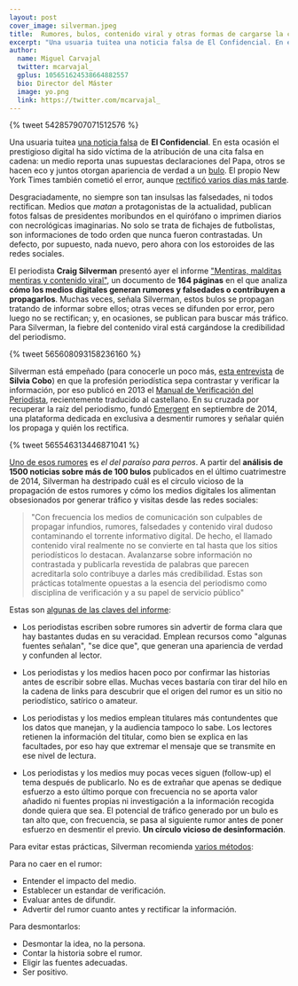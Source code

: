 ```yaml
---
layout: post
cover_image: silverman.jpeg
title:  Rumores, bulos, contenido viral y otras formas de cargarse la credibilidad del periodismo  
excerpt: "Una usuaria tuitea una noticia falsa de El Confidencial. En esta ocasión el prestigioso digital ha sido víctima de la atribución de una cita falsa en cadena: un medio reporta unas supuestas declaraciones del Papa, otros se hacen eco y juntos otorgan apariencia de verdad a un bulo. El New York Times también cometió el error, aunque recitificó a los días."
author:
  name: Miguel Carvajal
  twitter: mcarvajal_
  gplus: 105651624538664882557 
  bio: Director del Máster
  image: yo.png
  link: https://twitter.com/mcarvajal_
---
```


{% tweet 542857907071512576 %}

Una usuaria tuitea [una noticia falsa](http://www.elconfidencial.com/alma-corazon-vida/2014-11-28/los-perros-van-al-cielo-el-papa-insinua-que-hay-paraiso-para-todos-los-animales_511788/) de **El Confidencial**. En esta ocasión el prestigioso digital ha sido víctima de la atribución de una cita falsa en cadena: un medio reporta unas supuestas declaraciones del Papa, otros se hacen eco y juntos otorgan apariencia de verdad a un [bulo](http://www.emergent.info/pope-francis-pets-in-heaven). El propio New York Times también cometió el error, aunque [rectificó varios días más tarde](http://www.nytimes.com/2014/12/12/world/europe/dogs-in-heaven-pope-leaves-pearly-gate-open-.html?hp&action=click&pgtype=Homepage&module=photo-spot-region&region=top-news&WT.nav=top-news&_r=2&assetType=nyt_now).

Desgraciadamente, no siempre son tan insulsas las falsedades, ni todos rectifican. Medios que _matan_ a protagonistas de la actualidad, publican fotos falsas de presidentes moribundos en el quirófano o imprimen diarios con necrológicas imaginarias. No solo se trata de fichajes de futbolistas, son informaciones de todo orden que nunca fueron contrastadas. Un defecto, por supuesto, nada nuevo, pero ahora con los estoroides de las redes sociales. 

El periodista **Craig Silverman** presentó ayer el informe ["Mentiras, malditas mentiras y contenido viral"](http://towcenter.org/wp-content/uploads/2015/02/LiesDamnLies_Silverman_TowCenter.pdf), un documento de **164 páginas** en el que analiza **cómo los medios digitales generan rumores y falsedades o contribuyen a propagarlos**. Muchas veces, señala Silverman, estos bulos se propagan tratando de informar sobre ellos; otras veces se difunden por error, pero luego no se rectifican; y, en ocasiones, se publican para buscar más tráfico. Para Silverman, la fiebre del contenido viral está cargándose la credibilidad del periodismo.   

{% tweet 565608093158236160 %}

Silverman está empeñado (para conocerle un poco más, [esta entrevista](http://silviacobo.com/craig-silverman-regret-the-error-el-blog-cambio-mi-vida/) de **Silvia Cobo**) en que la profesión periodística sepa contrastar y verificar la información, por eso publicó en 2013 el [Manual de Verificación del Periodista](http://verificationhandbook.com/book_es/chapter1.php), recientemente traducido al castellano. En su cruzada por recuperar la raíz del periodismo, fundó [Emergent](http://www.emergent.info/) en septiembre de 2014, una plataforma dedicada en exclusiva a desmentir rumores y señalar quién los propaga y quién los rectifica.

{% tweet 565546313446871041 %}

[Uno de esos rumores](http://www.emergent.info/pope-francis-pets-in-heaven) es _el del paraíso para perros_. A partir del **análisis de 1500 noticias sobre más de 100 bulos** publicados en el último cuatrimestre de 2014, Silverman ha destripado cuál es el círculo vicioso de la propagación de estos rumores y cómo los medios digitales los alimentan obsesionados por generar tráfico y visitas desde las redes sociales:

> "Con frecuencia los medios de comunicación son culpables de propagar infundios, rumores, falsedades y contenido viral dudoso contaminando el torrente informativo digital. De hecho, el llamado contenido viral realmente no se convierte en tal hasta que los sitios periodísticos lo destacan. Avalanzarse sobre información no contrastada y publicarla revestida de palabras que parecen acreditarla solo contribuye a darles más credibilidad. Estas son prácticas totalmente opuestas a la esencia del periodismo como disciplina de verificación y a su papel de servicio público"

Estas son [algunas de las claves del informe](http://towcenter.org/research/lies-damn-lies-and-viral-content):

* Los periodistas escriben sobre rumores sin advertir de forma clara que hay bastantes dudas en su veracidad. Emplean recursos como "algunas fuentes señalan", "se dice que", que generan una apariencia de verdad y confunden al lector.

* Los periodistas y los medios hacen poco por confirmar las historias antes de escribir sobre ellas. Muchas veces bastaría con tirar del hilo en la cadena de links para descubrir que el origen del rumor es un sitio no periodístico, satírico o amateur.

* Los periodistas y los medios emplean titulares más contundentes que los datos que manejan, y la audiencia tampoco lo sabe. Los lectores retienen la información del titular, como bien se explica en las facultades, por eso hay que extremar el mensaje que se transmite en ese nivel de lectura. 

* Los periodistas y los medios muy pocas veces siguen (follow-up) el tema después de publicarlo. No es de extrañar que apenas se dedique esfuerzo a esto último porque con frecuencia no se aporta valor añadido ni fuentes propias ni investigación a la información recogida donde quiera que sea. El potencial de tráfico generado por un bulo es tan alto que, con frecuencia, se pasa al siguiente rumor antes de poner esfuerzo en desmentir el previo. **Un círculo vicioso de desinformación**. 

Para evitar estas prácticas, Silverman recomienda [varios métodos](http://www.niemanlab.org/2015/02/a-new-tow-center-report-looks-at-how-news-outlets-help-spread-or-debunk-false-rumors-online/):

Para no caer en el rumor:

* Entender el impacto del medio. 
* Establecer un estandar de verificación. 
* Evaluar antes de difundir. 
* Advertir del rumor cuanto antes y rectificar la información.  

Para desmontarlos: 

* Desmontar la idea, no la persona. 
* Contar la historia sobre el rumor. 
* Eligir las fuentes adecuadas. 
* Ser positivo. 